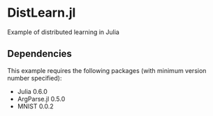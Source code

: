 # DistLearn.jl
Example of distributed learning in Julia

## Dependencies

This example requires the following packages (with minimum version number specified):

- Julia 0.6.0
- ArgParse.jl 0.5.0
- MNIST 0.0.2
